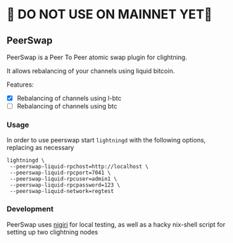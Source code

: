 # 🔴 DO NOT USE ON MAINNET YET🔴 

## PeerSwap

PeerSwap is a Peer To Peer atomic swap plugin for clightning.

It allows rebalancing of your channels using liquid bitcoin.

Features:

- [x] Rebalancing of channels using l-btc
- [ ] Rebalancing of channels using btc

### Usage

In order to use peerswap start `lightningd` with the following options, replacing as necessary
```
lightningd \ 
 --peerswap-liquid-rpchost=http://localhost \
 --peerswap-liquid-rpcport=7041 \
 --peerswap-liquid-rpcuser=admin1 \
 --peerswap-liquid-rpcpassword=123 \
 --peerswap-liquid-network=regtest
```

### Development

PeerSwap uses [nigiri](https://github.com/vulpemventures/nigiri) 
for local testing, as well as a hacky nix-shell script 
for setting up two clightning nodes
